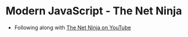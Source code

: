 # Modern JavaScript - The Net Ninja
- Following along with [The Net Ninja on YouTube](https://www.youtube.com/watch?v=iWOYAxlnaww)
